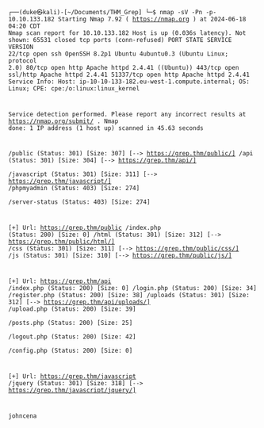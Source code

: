 <code>

┌──(duke㉿kali)-[~/Documents/THM_Grep]
└─$ nmap  -sV -Pn -p-  10.10.133.182
Starting Nmap 7.92 ( https://nmap.org ) at 2024-06-18 04:20 CDT
Nmap scan report for 10.10.133.182
Host is up (0.036s latency).
Not shown: 65531 closed tcp ports (conn-refused)
PORT      STATE SERVICE  VERSION
22/tcp    open  ssh      OpenSSH 8.2p1 Ubuntu 4ubuntu0.3 (Ubuntu Linux; protocol 2.0)
80/tcp    open  http     Apache httpd 2.4.41 ((Ubuntu))
443/tcp   open  ssl/http Apache httpd 2.4.41
51337/tcp open  http     Apache httpd 2.4.41
Service Info: Host: ip-10-10-133-182.eu-west-1.compute.internal; OS: Linux; CPE: cpe:/o:linux:linux_kernel

Service detection performed. Please report any incorrect results at https://nmap.org/submit/ .
Nmap done: 1 IP address (1 host up) scanned in 45.63 seconds



/public               (Status: 301) [Size: 307] [--> https://grep.thm/public/]
/api                  (Status: 301) [Size: 304] [--> https://grep.thm/api/]   
/javascript           (Status: 301) [Size: 311] [--> https://grep.thm/javascript/]
/phpmyadmin           (Status: 403) [Size: 274]                                   
/server-status        (Status: 403) [Size: 274] 


[+] Url:                     https://grep.thm/public
/index.php            (Status: 200) [Size: 0]
/html                 (Status: 301) [Size: 312] [--> https://grep.thm/public/html/]
/css                  (Status: 301) [Size: 311] [--> https://grep.thm/public/css/] 
/js                   (Status: 301) [Size: 310] [--> https://grep.thm/public/js/] 


[+] Url:                     https://grep.thm/api
/index.php            (Status: 200) [Size: 0]
/login.php            (Status: 200) [Size: 34]
/register.php         (Status: 200) [Size: 38]
/uploads              (Status: 301) [Size: 312] [--> https://grep.thm/api/uploads/]
/upload.php           (Status: 200) [Size: 39]                                     
/posts.php            (Status: 200) [Size: 25]                                     
/logout.php           (Status: 200) [Size: 42]                                     
/config.php           (Status: 200) [Size: 0]   

[+] Url:                     https://grep.thm/javascript
/jquery               (Status: 301) [Size: 318] [--> https://grep.thm/javascript/jquery/]

johncena
                                                               
  
</code>
